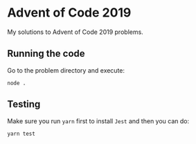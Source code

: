 # Advent of Code 2019

My solutions to Advent of Code 2019 problems.

## Running the code

Go to the problem directory and execute:

```shell
node .
```

## Testing

Make sure you run `yarn` first to install `Jest` and then you can do:

```shell
yarn test
```
